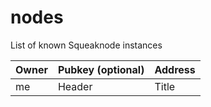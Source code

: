 # nodes
List of known Squeaknode instances

| Owner     | Pubkey (optional)      | Address     |
| --------- | ---------------------- | ----------- |
| me        | Header                 | Title       |

